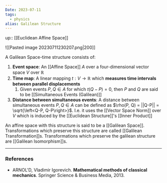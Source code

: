 ```yaml
---
Date: 2023-07-11
tags:
  - physics
alias: Galilean Structure
---
```

up:: [[Euclidean Affine Space]]

![[Pasted image 20230711230207.png|200]]

A Galilean Space-time structure consists of:
1. **Event space**: An [[Affine Space]] $A$ over a four-dimensional vector space $V$ over $\mathbb{R}$
2. **Time map**: A linear mapping $t: V \to \mathbb{R}$ which **measures time intervals between parallel displacements**
	1. Given events $P, Q \in A$ for which $t(Q-P) = 0$, then $P$ and $Q$ are said to be [[Simultaneous Events (Galilean)]]
3. **Distance between simultaneous events**: A distance between simultaneous events $P, Q \in A$ can be defined as $\rho(P, Q) = ||Q-P|| = \sqrt{\left<Q-P, Q-P\right>}$. I.e. it uses the [[Vector Space Norm]] over $V$ which is induced by the [[Euclidean Structure]]'s [[Inner Product]]

An affine space with this structure is said to be a [[Galilean Space]]. Transformations which preserve this structure are called [[Galilean Transformation]]s. Transformations which preserve the galilean structure are [[Galilean Isomorphism]]s.

---
### References
- ARNOL'D, Vladimir Igorevich. **Mathematical methods of classical mechanics**. Springer Science & Business Media, 2013.
